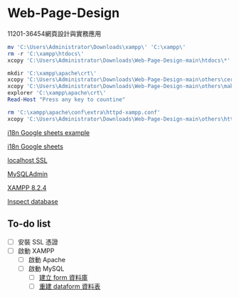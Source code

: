 # Web-Page-Design

11201-36454網頁設計與實務應用

```ps1
mv 'C:\Users\Administrator\Downloads\xampp\' 'C:\xampp\'
rm -r 'C:\xampp\htdocs\'
xcopy 'C:\Users\Administrator\Downloads\Web-Page-Design-main\htdocs\*' 'C:\xampp\htdocs\' /e

mkdir 'C:\xampp\apache\crt\'
xcopy 'C:\Users\Administrator\Downloads\Web-Page-Design-main\others\cert.conf' 'C:\xampp\apache\crt\'
xcopy 'C:\Users\Administrator\Downloads\Web-Page-Design-main\others\make-cert.bat' 'C:\xampp\apache\crt\'
explorer 'C:\xampp\apache\crt\'
Read-Host "Press any key to countine"

rm 'C:\xampp\apache\conf\extra\httpd-xampp.conf'
xcopy 'C:\Users\Administrator\Downloads\Web-Page-Design-main\others\httpd-xampp.conf' 'C:\xampp\apache\conf\extra\'
```

[i18n Google sheets example](https://docs.google.com/spreadsheets/d/16ut3yQ8K6vY7XP12HpF_D1WNljqwuG-EyxGfq_47Yss)

[i18n Google sheets](https://docs.google.com/spreadsheets/d/1sp-Rw0xcjd-nEMIacbVywY5zIlCbBGr-Ja9EF0DgJfg)

[localhost SSL](https://www.barryblogs.com/xampp-localhost-ssl-certificate/)

[MySQLAdmin](https://localhost/phpmyadmin/)

[XAMPP 8.2.4](https://sourceforge.net/projects/xampp/files/XAMPP%20Windows/8.2.4/)

[Inspect database](https://localhost/query.php?query=retrieve)

## To-do list

 - [ ] 安裝 SSL 憑證  
 - [ ] 啟動 XAMPP  
   - [ ] 啟動 Apache
   - [ ] 啟動 MySQL
     - [ ] [建立 form 資料庫](https://localhost/phpmyadmin/index.php?route=/server/databases)
     - [ ] [重建 dataform 資料表](https://localhost/query.php?query=rebuild)
